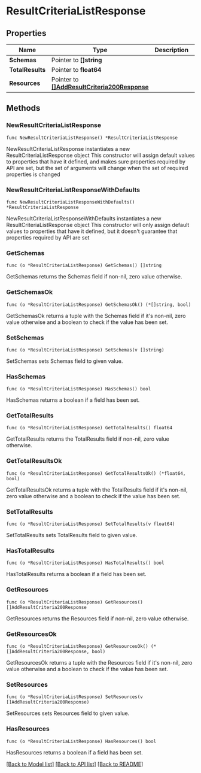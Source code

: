 # ResultCriteriaListResponse

## Properties

Name | Type | Description | Notes
------------ | ------------- | ------------- | -------------
**Schemas** | Pointer to **[]string** |  | [optional] 
**TotalResults** | Pointer to **float64** |  | [optional] 
**Resources** | Pointer to [**[]AddResultCriteria200Response**](AddResultCriteria200Response.md) |  | [optional] 

## Methods

### NewResultCriteriaListResponse

`func NewResultCriteriaListResponse() *ResultCriteriaListResponse`

NewResultCriteriaListResponse instantiates a new ResultCriteriaListResponse object
This constructor will assign default values to properties that have it defined,
and makes sure properties required by API are set, but the set of arguments
will change when the set of required properties is changed

### NewResultCriteriaListResponseWithDefaults

`func NewResultCriteriaListResponseWithDefaults() *ResultCriteriaListResponse`

NewResultCriteriaListResponseWithDefaults instantiates a new ResultCriteriaListResponse object
This constructor will only assign default values to properties that have it defined,
but it doesn't guarantee that properties required by API are set

### GetSchemas

`func (o *ResultCriteriaListResponse) GetSchemas() []string`

GetSchemas returns the Schemas field if non-nil, zero value otherwise.

### GetSchemasOk

`func (o *ResultCriteriaListResponse) GetSchemasOk() (*[]string, bool)`

GetSchemasOk returns a tuple with the Schemas field if it's non-nil, zero value otherwise
and a boolean to check if the value has been set.

### SetSchemas

`func (o *ResultCriteriaListResponse) SetSchemas(v []string)`

SetSchemas sets Schemas field to given value.

### HasSchemas

`func (o *ResultCriteriaListResponse) HasSchemas() bool`

HasSchemas returns a boolean if a field has been set.

### GetTotalResults

`func (o *ResultCriteriaListResponse) GetTotalResults() float64`

GetTotalResults returns the TotalResults field if non-nil, zero value otherwise.

### GetTotalResultsOk

`func (o *ResultCriteriaListResponse) GetTotalResultsOk() (*float64, bool)`

GetTotalResultsOk returns a tuple with the TotalResults field if it's non-nil, zero value otherwise
and a boolean to check if the value has been set.

### SetTotalResults

`func (o *ResultCriteriaListResponse) SetTotalResults(v float64)`

SetTotalResults sets TotalResults field to given value.

### HasTotalResults

`func (o *ResultCriteriaListResponse) HasTotalResults() bool`

HasTotalResults returns a boolean if a field has been set.

### GetResources

`func (o *ResultCriteriaListResponse) GetResources() []AddResultCriteria200Response`

GetResources returns the Resources field if non-nil, zero value otherwise.

### GetResourcesOk

`func (o *ResultCriteriaListResponse) GetResourcesOk() (*[]AddResultCriteria200Response, bool)`

GetResourcesOk returns a tuple with the Resources field if it's non-nil, zero value otherwise
and a boolean to check if the value has been set.

### SetResources

`func (o *ResultCriteriaListResponse) SetResources(v []AddResultCriteria200Response)`

SetResources sets Resources field to given value.

### HasResources

`func (o *ResultCriteriaListResponse) HasResources() bool`

HasResources returns a boolean if a field has been set.


[[Back to Model list]](../README.md#documentation-for-models) [[Back to API list]](../README.md#documentation-for-api-endpoints) [[Back to README]](../README.md)


